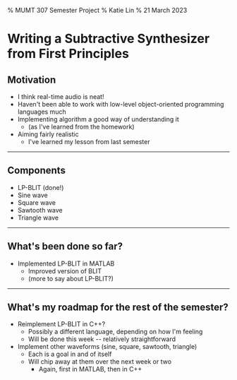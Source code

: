 % MUMT 307 Semester Project
% Katie Lin
% 21 March 2023

# Writing a Subtractive Synthesizer from First Principles

## Motivation

- I think real-time audio is neat!
- Haven't been able to work with low-level object-oriented programming languages much
- Implementing algorithm a good way of understanding it
  - (as I've learned from the homework)
- Aiming fairly realistic
  - I've learned my lesson from last semester

---

## Components

- LP-BLIT (done!)
- Sine wave
- Square wave
- Sawtooth wave
- Triangle wave

---

## What's been done so far?

- Implemented LP-BLIT in MATLAB
  - Improved version of BLIT
  - (more to say about LP-BLIT?)

---

## What's my roadmap for the rest of the semester?

- Reimplement LP-BLIT in C++?
  - Possibly a different language, depending on how I'm feeling
  - Will be done this week -- relatively straightforward
- Implement other waveforms (sine, square, sawtooth, triangle)
  - Each is a goal in and of itself
  - Will chip away at them over the next week or two
    - Again, first in MATLAB, then in C++
